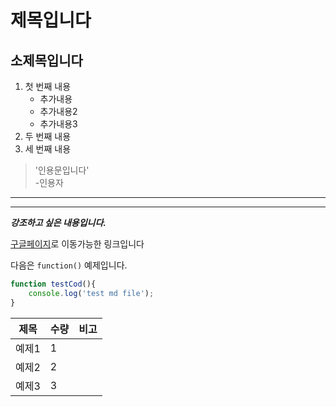 # 제목입니다

## 소제목입니다

1. 첫 번째 내용
   - 추가내용
   - 추가내용2
   - 추가내용3
1. 두 번째 내용
1. 세 번째 내용

> '인용문입니다'  
> -인용자

---

---

**_강조하고 싶은 내용입니다._**

[구글페이지](https://google.com)로 이동가능한 링크입니다

다음은 `function()` 예제입니다.

```JavaScript
function testCod(){
    console.log('test md file');
}
```

| 제목  | 수량 | 비고 |
| ----- | ---- | ---- |
| 예제1 | 1    |
| 예제2 | 2    |
| 예제3 | 3    |
